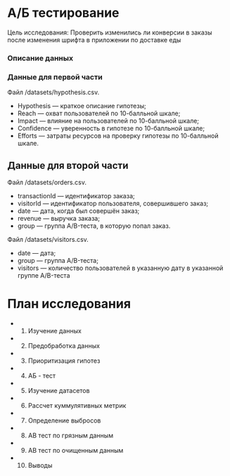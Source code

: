 # А/Б тестирование 
Цель исследования: Проверить изменились ли конверсии в заказы после изменения шрифта в приложении по доставке еды

### Описание данных

### Данные для первой части
Файл /datasets/hypothesis.csv. 
* Hypothesis — краткое описание гипотезы;
* Reach — охват пользователей по 10-балльной шкале;
* Impact — влияние на пользователей по 10-балльной шкале;
* Confidence — уверенность в гипотезе по 10-балльной шкале;
* Efforts — затраты ресурсов на проверку гипотезы по 10-балльной шкале.

## Данные для второй части

Файл /datasets/orders.csv.
* transactionId — идентификатор заказа;
* visitorId — идентификатор пользователя, совершившего заказ;
* date — дата, когда был совершён заказ;
* revenue — выручка заказа;
* group — группа A/B-теста, в которую попал заказ.

Файл /datasets/visitors.csv. 
* date — дата;
* group — группа A/B-теста;
* visitors — количество пользователей в указанную дату в указанной группе A/B-теста

# План исследования 
* 1. Изучение данных 
* 2. Предобработка данных
* 3. Приоритизация гипотез 
* 4. АБ - тест 
* 5. Изучение датасетов 
* 6. Рассчет куммулятивных метрик 
* 7. Определение выбросов 
* 8. АВ тест по грязным данным 
* 9. АВ тест по очищенным данным 
* 10. Выводы
